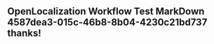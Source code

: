 <properties
ms.topic="hero-topic"
ms.test1="hero-topic"
ms.test2="test"/>

## OpenLocalization Workflow Test MarkDown 4587dea3-015c-46b8-8b04-4230c21bd737 thanks!
